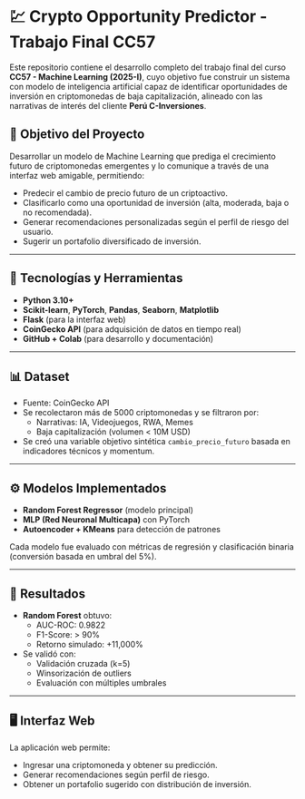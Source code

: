 # 💹 Crypto Opportunity Predictor - Trabajo Final CC57

Este repositorio contiene el desarrollo completo del trabajo final del curso **CC57 - Machine Learning (2025-I)**, cuyo objetivo fue construir un sistema con modelo de inteligencia artificial capaz de identificar oportunidades de inversión en criptomonedas de baja capitalización, alineado con las narrativas de interés del cliente **Perú C-Inversiones**.

## 📌 Objetivo del Proyecto

Desarrollar un modelo de Machine Learning que prediga el crecimiento futuro de criptomonedas emergentes y lo comunique a través de una interfaz web amigable, permitiendo:

- Predecir el cambio de precio futuro de un criptoactivo.
- Clasificarlo como una oportunidad de inversión (alta, moderada, baja o no recomendada).
- Generar recomendaciones personalizadas según el perfil de riesgo del usuario.
- Sugerir un portafolio diversificado de inversión.

---

## 🧠 Tecnologías y Herramientas

- **Python 3.10+**
- **Scikit-learn**, **PyTorch**, **Pandas**, **Seaborn**, **Matplotlib**
- **Flask** (para la interfaz web)
- **CoinGecko API** (para adquisición de datos en tiempo real)
- **GitHub + Colab** (para desarrollo y documentación)

---

## 📊 Dataset

- Fuente: CoinGecko API
- Se recolectaron más de 5000 criptomonedas y se filtraron por:
  - Narrativas: IA, Videojuegos, RWA, Memes
  - Baja capitalización (volumen < 10M USD)
- Se creó una variable objetivo sintética `cambio_precio_futuro` basada en indicadores técnicos y momentum.

---

## ⚙️ Modelos Implementados

- **Random Forest Regressor** (modelo principal)
- **MLP (Red Neuronal Multicapa)** con PyTorch
- **Autoencoder + KMeans** para detección de patrones

Cada modelo fue evaluado con métricas de regresión y clasificación binaria (conversión basada en umbral del 5%).

---

## 🧪 Resultados

- **Random Forest** obtuvo:
  - AUC-ROC: 0.9822
  - F1-Score: > 90%
  - Retorno simulado: +11,000%
- Se validó con:
  - Validación cruzada (k=5)
  - Winsorización de outliers
  - Evaluación con múltiples umbrales

---

## 🖥️ Interfaz Web

La aplicación web permite:

- Ingresar una criptomoneda y obtener su predicción.
- Generar recomendaciones según perfil de riesgo.
- Obtener un portafolio sugerido con distribución de inversión.

